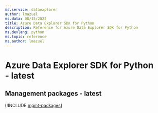```yaml
---
ms.service: dataexplorer
author: lmazuel
ms.data: 08/15/2022
title: Azure Data Explorer SDK for Python
description: Reference for Azure Data Explorer SDK for Python
ms.devlang: python
ms.topic: reference
ms.author: lmazuel
---
```

# Azure Data Explorer SDK for Python - latest

## Management packages - latest
[!INCLUDE [mgmt-packages](data-explorer-mgmt-index.md)]